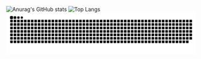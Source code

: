 ![Anurag's GitHub stats](https://github-readme-stats.vercel.app/api?username=MBCapello&count_private=true&show_icons=true&theme=dark&include_all_commits=true)
![Top Langs](https://github-readme-stats.vercel.app/api/top-langs/?username=MBCapello&langs_count=5&theme=dark)
![Snake animation](https://github.com/MBCapello/MBCapello/blob/output/github-contribution-grid-snake.svg)





